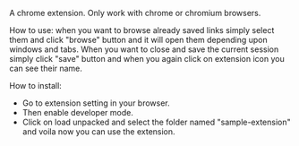 A chrome extension. Only work with chrome or chromium browsers.

How to use: when you want to browse already saved links simply select them and click "browse" button and it will open them depending upon windows and tabs. When you want to close and save the current session simply click "save" button and when you again click on extension icon you can see their name.

How to install:<br/>
  - Go to extension setting in your browser.<br/>
  - Then enable developer mode.<br/>
  - Click on load unpacked and select the folder named "sample-extension" and voila now you can use the extension.
